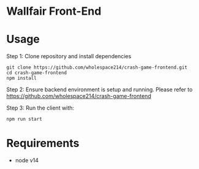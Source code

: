 # Wallfair Front-End

# Usage

Step 1: Clone repository and install dependencies

```
git clone https://github.com/wholespace214/crash-game-frontend.git
cd crash-game-frontend
npm install
```

Step 2: Ensure backend environment is setup and running. Please refer to https://github.com/wholespace214/crash-game-frontend

Step 3: Run the client with:

```
npm run start
```

# Requirements

* node v14
